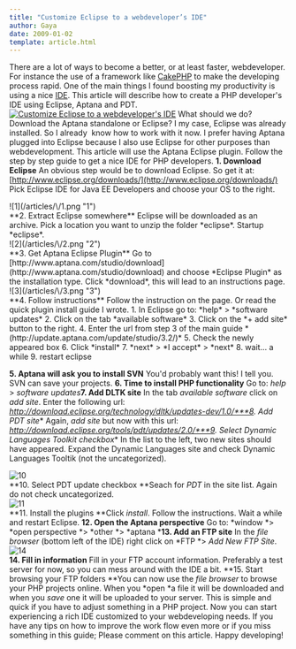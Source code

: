 ```yaml
---
title: "Customize Eclipse to a webdeveloper’s IDE"
author: Gaya
date: 2009-01-02
template: article.html
---
```

There are a lot of ways to become a better, or at least faster, webdeveloper. For instance the use of a framework like [CakePHP](http://cakephp.org/) to make the developing process rapid. One of the main things I found boosting my productivity is using a nice [IDE](http://en.wikipedia.org/wiki/Integrated_development_environment). This article will describe how to create a PHP developer's IDE using Eclipse, Aptana and PDT. [![Customize Eclipse to a webdeveloper's IDE](/articles/\/idepost.jpg "Customize Eclipse to a webdeveloper's IDE")](http://www.gayadesign.com/articles/customize-eclipse-to-a-webdevelopers-ide/)<span id="more-132"></span> What should we do? Download the Aptana standalone or Eclipse? I my case, Eclipse was already installed. So I already  know how to work with it now. I prefer having Aptana plugged into Eclipse because I also use Eclipse for other purposes than webdevelopment. This article will use the Aptana Eclipse plugin. Follow the step by step guide to get a nice IDE for PHP developers. **1. Download Eclipse** An obvious step would be to download Eclipse. So get it at: [http://www.eclipse.org/downloads/](http://www.eclipse.org/downloads/) Pick Eclipse IDE for Java EE Developers and choose your OS to the right.

<div class="border">![1](/articles/\/1.png "1")</div>**2. Extract Eclipse somewhere** Eclipse will be downloaded as an archive. Pick a location you want to unzip the folder *eclipse*. Startup *eclipse*. <div class="border">![2](/articles/\/2.png "2")</div>**3. Get Aptana Eclipse Plugin** Go to [http://www.aptana.com/studio/download](http://www.aptana.com/studio/download) and choose *Eclipse Plugin* as the installation type. Click *download*, this will lead to an instructions page. <div class="border">![3](/articles/\/3.png "3")</div>**4. Follow instructions** Follow the instruction on the page. Or read the quick plugin install guide I wrote. 1. In Eclipse go to: *help* > *software updates*
2. Click on the tab *available software*
3. Click on the *+ add site* button to the right.
4. Enter the url from step 3 of the main guide *(http://update.aptana.com/update/studio/3.2/)*
5. Check the newly appeared box
6. Click *install*
7. *next* > *I accept* > *next*
8. wait... a while
9. restart eclipse

**5. Aptana will ask you to install SVN** You'd probably want this! I tell you. SVN can save your projects. **6. Time to install PHP functionality** Go to: *help* > *software updates***7. Add DLTK site** In the tab *available software* click on *add site*. Enter the following url: *http://download.eclipse.org/technology/dltk/updates-dev/1.0/***8. Add PDT site** Again, *add site* but now with this url: *http://download.eclipse.org/tools/pdt/updates/2.0/***9. Select Dynamic Languages Toolkit checkbox** In the list to the left, two new sites should have appeared. Expand the Dynamic Languages site and check Dynamic Languages Tooltik (not the uncategorized). <div class="border">![10](/articles/\/10.png "10")</div>**10. Select PDT update checkbox **Seach for *PDT* in the site list. Again do not check uncategorized. <div class="border">![11](/articles/\/11.png "11")</div>**11. Install the plugins **Click *install*. Follow the instructions. Wait a while and restart Eclipse. **12. Open the Aptana perspective** Go to: *window *> *open perspective *> *other *> *aptana ***13. Add an FTP site** In the *file browser* (bottom left of the IDE) right click on *FTP *> *Add New FTP Site*. <div class="border">![14](/articles/\/14.png "14")</div>**14. Fill in information** Fill in your FTP account information. Preferably a test server for now, so you can mess around with the IDE a bit. **15. Start browsing your FTP folders **You can now use the *file browser* to browse your PHP projects online. When you *open *a file it will be downloaded and when you *save* one it will be uploaded to your server. This is simple and quick if you have to adjust something in a PHP project. Now you can start experiencing a rich IDE customized to your webdeveloping needs. If you have any tips on how to improve the work flow even more or if you miss something in this guide; Please comment on this article. Happy developing!